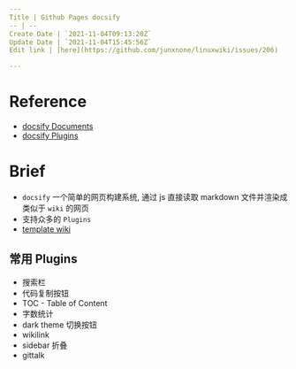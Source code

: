 ```yaml
---
Title | Github Pages docsify
-- | --
Create Date | `2021-11-04T09:13:20Z`
Update Date | `2021-11-04T15:45:56Z`
Edit link | [here](https://github.com/junxnone/linuxwiki/issues/206)

---
```

# Reference

- [docsify Documents](https://docsify.js.org)
- [docsify Plugins](https://docsify.js.org/#/awesome?id=plugins)

# Brief
- `docsify` 一个简单的网页构建系统, 通过 js 直接读取 markdown 文件并渲染成类似于 `wiki` 的网页 
- 支持众多的 `Plugins`
- [template wiki](https://junxnone.github.io/template-wiki/)


## 常用 Plugins 
- 搜索栏
- 代码复制按钮
- TOC - Table of Content
- 字数统计
- dark theme 切换按钮
- wikilink
- sidebar 折叠
- gittalk



